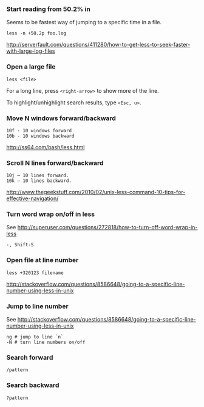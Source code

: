 ### Start reading from 50.2% in
Seems to be fastest way of jumping to a specific time in a file.
```
less -n +50.2p foo.log
```
http://serverfault.com/questions/411280/how-to-get-less-to-seek-faster-with-large-log-files


### Open a large file
```
less <file>
```
For a long line, press `<right-arrow>` to show more of the line.

To highlight/unhighlight search results, type `<Esc, u>`.


### Move N windows forward/backward
```
10f - 10 windows forward
10b - 10 windows backward
```
http://ss64.com/bash/less.html


### Scroll N lines forward/backward
```
10j – 10 lines forward.
10k – 10 lines backward.
```
http://www.thegeekstuff.com/2010/02/unix-less-command-10-tips-for-effective-navigation/


### Turn word wrap on/off in less
See http://superuser.com/questions/272818/how-to-turn-off-word-wrap-in-less
```
-, Shift-S
```


### Open file at line number
```
less +320123 filename
```
http://stackoverflow.com/questions/8586648/going-to-a-specific-line-number-using-less-in-unix


### Jump to line number
See http://stackoverflow.com/questions/8586648/going-to-a-specific-line-number-using-less-in-unix
```
ng # jump to line `n`
-N # turn line numbers on/off
```

### Search forward
```
/pattern
```

### Search backward
```
?pattern
```